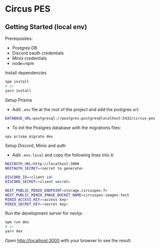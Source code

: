 # Circus PES

## Getting Started (local env)

Prerequisites:

- Postgres DB
- Discord oauth credentials
- Minio credentials
- node+npm

Install dependencies

```bash
npm install
# or
yarn install
```

Setup Prisma

- Add `.env` file at the root of the project and add the postgres url:

```bash
DATABASE_URL=postgresql://postgres:postgres@localhost:5432/circus-pes
```

- To init the Postgres database with the migrations files:

```bash
npx prisma migrate dev
```

Setup Discord, Minio and auth

- Add `.env.local` and copy the following lines into it:

```bash
NEXTAUTH_URL=http://localhost:3000
NEXTAUTH_SECRET=<secret to generate>

DISCORD_ID=<client id>
DISCORD_SECRET=<client secret>

NEXT_PUBLIC_MINIO_ENDPOINT=storage.circuspes.fr
NEXT_PUBLIC_MINIO_IMAGE_BUCKET_NAME=circuspes-images-test
MINIO_ACCESS_KEY=<access key>
MINIO_SECRET_KEY=<secret key>

```

Run the development server for nextjs:

```bash
npm run dev
# or
yarn dev
```

Open [http://localhost:3000](http://localhost:3000) with your browser to see the result.
